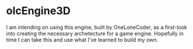 # olcEngine3D

I am intending on using this engine, built by OneLoneCoder, as a first-look into creating the necessary archetecture for a game engine. Hopefully in time I can take this and use what I've learned to build my own.
